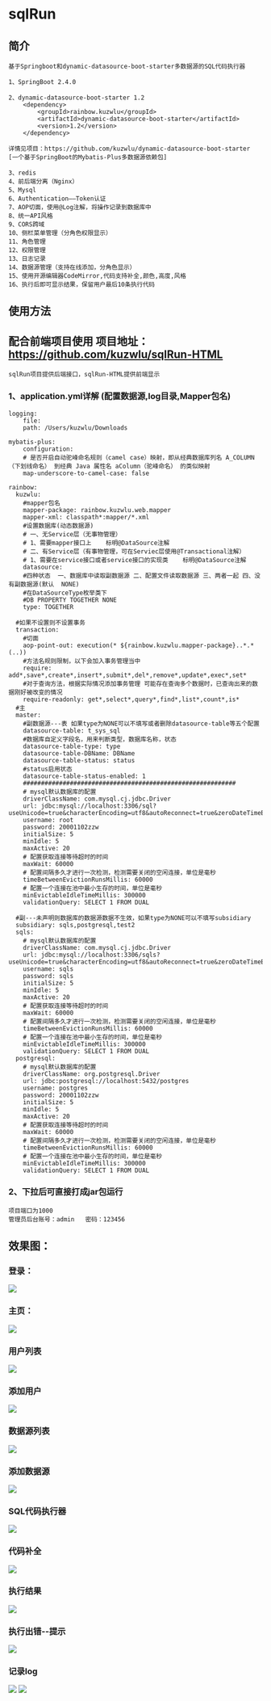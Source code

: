 # sqlRun
## 简介
    基于Springboot和dynamic-datasource-boot-starter多数据源的SQL代码执行器
    
    1、SpringBoot 2.4.0
    
    2、dynamic-datasource-boot-starter 1.2 
        <dependency>
            <groupId>rainbow.kuzwlu</groupId>
            <artifactId>dynamic-datasource-boot-starter</artifactId>
            <version>1.2</version>
        </dependency>
    
    详情见项目：https://github.com/kuzwlu/dynamic-datasource-boot-starter
    [一个基于SpringBoot的Mybatis-Plus多数据源依赖包]

    3、redis
    4、前后端分离（Nginx）
    5、Mysql
    6、Authentication——Token认证
    7、AOP切面，使用@Log注解，将操作记录到数据库中
    8、统一API风格
    9、CORS跨域
    10、侧栏菜单管理（分角色权限显示）
    11、角色管理
    12、权限管理
    13、日志记录
    14、数据源管理（支持在线添加，分角色显示）
    15、使用开源编辑器CodeMirror,代码支持补全,颜色,高度,风格
    16、执行后即可显示结果，保留用户最后10条执行代码


## 使用方法

## 配合前端项目使用 项目地址：https://github.com/kuzwlu/sqlRun-HTML
    sqlRun项目提供后端接口，sqlRun-HTML提供前端显示

### 1、application.yml详解 (配置数据源,log目录,Mapper包名)
    logging:
        file:
        path: /Users/kuzwlu/Downloads

    mybatis-plus:
        configuration:
        # 是否开启自动驼峰命名规则（camel case）映射，即从经典数据库列名 A_COLUMN（下划线命名） 到经典 Java 属性名 aColumn（驼峰命名） 的类似映射
        map-underscore-to-camel-case: false    

    rainbow:
      kuzwlu:
        #mapper包名
        mapper-package: rainbow.kuzwlu.web.mapper
        mapper-xml: classpath*:mapper/*.xml
        #设置数据库(动态数据源)
        # 一、无Service层（无事物管理）
        # 1、需要mapper接口上    标明@DataSource注解
        # 二、有Service层（有事物管理，可在Serviec层使用@Transactional注解）
        # 1、需要在service接口或者service接口的实现类    标明@DataSource注解
        datasource:
        #四种状态  一、数据库中读取副数据源 二、配置文件读取数据源 三、两者一起 四、没有副数据源(默认  NONE)
        #在DataSourceType枚举类下
        #DB PROPERTY TOGETHER NONE
        type: TOGETHER

      #如果不设置则不设置事务
      transaction:
        #切面
        aop-point-out: execution(* ${rainbow.kuzwlu.mapper-package}..*.*(..))
        #方法名规则限制，以下会加入事务管理当中
        require: add*,save*,create*,insert*,submit*,del*,remove*,update*,exec*,set*
        #对于查询方法，根据实际情况添加事务管理 可能存在查询多个数据时，已查询出来的数据刚好被改变的情况
        require-readonly: get*,select*,query*,find*,list*,count*,is*
      #主
      master:
        #副数据源---表 如果type为NONE可以不填写或者删除datasource-table等五个配置
        datasource-table: t_sys_sql
        #数据库自定义字段名，用来判断类型，数据库名称，状态
        datasource-table-type: type
        datasource-table-DBName: DBName
        datasource-table-status: status
        #status启用状态
        datasource-table-status-enabled: 1
        ###########################################################
        # mysql默认数据库的配置
        driverClassName: com.mysql.cj.jdbc.Driver
        url: jdbc:mysql://localhost:3306/sql?useUnicode=true&characterEncoding=utf8&autoReconnect=true&zeroDateTimeBehavior=convertToNull&transformedBitIsBoolean=true&serverTimezone=Asia/Shanghai
        username: root
        password: 20001102zzw
        initialSize: 5
        minIdle: 5
        maxActive: 20
        # 配置获取连接等待超时的时间
        maxWait: 60000
        # 配置间隔多久才进行一次检测，检测需要关闭的空闲连接，单位是毫秒
        timeBetweenEvictionRunsMillis: 60000
        # 配置一个连接在池中最小生存的时间，单位是毫秒
        minEvictableIdleTimeMillis: 300000
        validationQuery: SELECT 1 FROM DUAL

      #副---未声明则数据库的数据源数据不生效，如果type为NONE可以不填写subsidiary
      subsidiary: sqls,postgresql,test2
      sqls:
        # mysql默认数据库的配置
        driverClassName: com.mysql.cj.jdbc.Driver
        url: jdbc:mysql://localhost:3306/sqls?useUnicode=true&characterEncoding=utf8&autoReconnect=true&zeroDateTimeBehavior=convertToNull&transformedBitIsBoolean=true&serverTimezone=Asia/Shanghai
        username: sqls
        password: sqls
        initialSize: 5
        minIdle: 5
        maxActive: 20
        # 配置获取连接等待超时的时间
        maxWait: 60000
        # 配置间隔多久才进行一次检测，检测需要关闭的空闲连接，单位是毫秒
        timeBetweenEvictionRunsMillis: 60000
        # 配置一个连接在池中最小生存的时间，单位是毫秒
        minEvictableIdleTimeMillis: 300000
        validationQuery: SELECT 1 FROM DUAL
      postgresql:
        # mysql默认数据库的配置
        driverClassName: org.postgresql.Driver
        url: jdbc:postgresql://localhost:5432/postgres
        username: postgres
        password: 20001102zzw
        initialSize: 5
        minIdle: 5
        maxActive: 20
        # 配置获取连接等待超时的时间
        maxWait: 60000
        # 配置间隔多久才进行一次检测，检测需要关闭的空闲连接，单位是毫秒
        timeBetweenEvictionRunsMillis: 60000
        # 配置一个连接在池中最小生存的时间，单位是毫秒
        minEvictableIdleTimeMillis: 300000
        validationQuery: SELECT 1 FROM DUAL

### 2、下拉后可直接打成jar包运行  
    项目端口为1000
    管理员后台账号：admin   密码：123456
        

## 效果图：
### 登录：
![](https://i.loli.net/2021/08/09/d5raEWRyAmzGMDp.png)
### 主页：
![](https://i.loli.net/2021/08/09/TVO7HX9cRKbGoLZ.png)
### 用户列表
![](https://i.loli.net/2021/08/09/YN9RxmMHB4rZSXw.png)
### 添加用户
![](https://i.loli.net/2021/08/09/UC83maKR6YJM4ri.png)
### 数据源列表
![](https://i.loli.net/2021/08/09/VMAmXyhx9UprfZt.png)
### 添加数据源
![](https://i.loli.net/2021/08/09/iqL8CfvHUMpmJKe.png)
### SQL代码执行器
![](https://i.loli.net/2021/08/09/pmRbDgoGIWU7Y6y.png)
### 代码补全
![](https://i.loli.net/2021/08/09/mk9W2zjMgcGHhl1.png)
### 执行结果
![](https://i.loli.net/2021/08/09/iH5W6NFvmtMfdLA.png)
### 执行出错--提示
![](https://i.loli.net/2021/08/09/81vLKarWosXAfjg.png)
### 记录log
![](https://i.loli.net/2021/08/09/LvIH2E98XsogWxA.png)
![](https://i.loli.net/2021/08/09/ZO2lEBdfr3bWFo5.png)